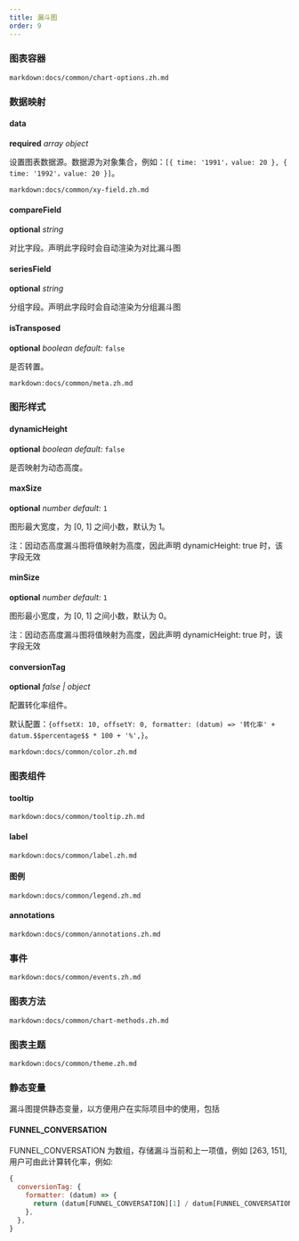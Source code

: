```yaml
---
title: 漏斗图
order: 9
---
```


### 图表容器

`markdown:docs/common/chart-options.zh.md`

### 数据映射

#### data

<description>**required** _array object_</description>

设置图表数据源。数据源为对象集合，例如：`[{ time: '1991'，value: 20 }, { time: '1992'，value: 20 }]`。

`markdown:docs/common/xy-field.zh.md`

#### compareField

<description>**optional** _string_</description>

对比字段。声明此字段时会自动渲染为对比漏斗图

#### seriesField

<description>**optional** _string_</description>

分组字段。声明此字段时会自动渲染为分组漏斗图

#### isTransposed

<description>**optional** _boolean_ _default:_ `false`</description>

是否转置。

`markdown:docs/common/meta.zh.md`

### 图形样式

#### dynamicHeight

<description>**optional** _boolean_ _default:_ `false`</description>

是否映射为动态高度。


#### maxSize

<description>**optional** _number_ _default:_ `1`</description>

图形最大宽度，为 [0, 1] 之间小数，默认为 1。

注：因动态高度漏斗图将值映射为高度，因此声明 dynamicHeight: true 时，该字段无效


#### minSize

<description>**optional** _number_ _default:_ `1`</description>

图形最小宽度，为 [0, 1] 之间小数，默认为 0。

注：因动态高度漏斗图将值映射为高度，因此声明 dynamicHeight: true 时，该字段无效
#### conversionTag

<description>**optional** _false | object_</description>

配置转化率组件。

默认配置：`{offsetX: 10, offsetY: 0, formatter: (datum) => '转化率' + datum.$$percentage$$ * 100 + '%',}`。

`markdown:docs/common/color.zh.md`

### 图表组件

#### tooltip

`markdown:docs/common/tooltip.zh.md`

#### label

`markdown:docs/common/label.zh.md`

#### 图例

`markdown:docs/common/legend.zh.md`

#### annotations

`markdown:docs/common/annotations.zh.md`


### 事件

`markdown:docs/common/events.zh.md`

### 图表方法

`markdown:docs/common/chart-methods.zh.md`


### 图表主题

`markdown:docs/common/theme.zh.md`


### 静态变量

漏斗图提供静态变量，以方便用户在实际项目中的使用，包括


#### FUNNEL_CONVERSATION

FUNNEL_CONVERSATION 为数组，存储漏斗当前和上一项值，例如 [263, 151], 用户可由此计算转化率，例如:

```javascript
{
  conversionTag: {
    formatter: (datum) => {
      return (datum[FUNNEL_CONVERSATION][1] / datum[FUNNEL_CONVERSATION][0]).toFixed(2);
    },
  },
}
```

